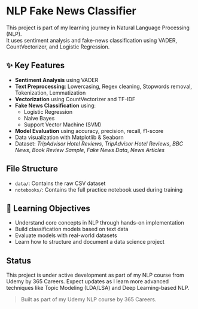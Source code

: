 # NLP Fake News Classifier

This project is part of my learning journey in Natural Language Processing (NLP).  
It uses sentiment analysis and fake-news classification using VADER, CountVectorizer, and Logistic Regression.

## ✨ Key Features

- **Sentiment Analysis** using VADER
- **Text Preprocessing**: Lowercasing, Regex cleaning, Stopwords removal, Tokenization, Lemmatization
- **Vectorization** using CountVectorizer and TF-IDF
- **Fake News Classification** using:
  - Logistic Regression
  - Naive Bayes
  - Support Vector Machine (SVM)
- **Model Evaluation** using accuracy, precision, recall, f1-score
- Data visualization with Matplotlib & Seaborn
- Dataset: *TripAdvisor Hotel Reviews*, *TripAdvisor Hotel Reviews*, *BBC News*, *Book Review Sample*, *Fake News Data*, *News Articles*

## File Structure
- `data/`: Contains the raw CSV dataset
- `notebooks/`: Contains the full practice notebook used during training


## 🧠 Learning Objectives
- Understand core concepts in NLP through hands-on implementation
- Build classification models based on text data
- Evaluate models with real-world datasets
- Learn how to structure and document a data science project

## Status
This project is under active development as part of my NLP course from Udemy by 365 Careers.
Expect updates as I learn more advanced techniques like Topic Modeling (LDA/LSA) and Deep Learning-based NLP.


> Built as part of my Udemy NLP course by 365 Careers.
